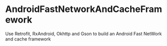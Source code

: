 # AndroidFastNetworkAndCacheFramework
Use Retrofit, RxAndroid, Okhttp and Gson to build an Android Fast NetWork and cache framework